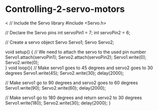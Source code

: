 # Controlling-2-servo-motors
<
// Include the Servo library 
#include <Servo.h> 

// Declare the Servo pins 
int servoPin1 = 7; 
int servoPin2 = 6; 

// Create a servo object 
Servo Servo1; 
Servo Servo2; 

void setup() { 
   // We need to attach the servo to the used pin number 
   Servo1.attach(servoPin1);
   Servo2.attach(servoPin2);
   Servo1.write(0);
   Servo2.write(0);  
}
void loop(){ 
   // Make servo1 goes to 45 degrees and servo2 goes to 30 degrees
   Servo1.write(45);
   Servo2.write(30); 
   delay(2000); 
   
   // Make servo1 go to 90 degrees and servo2 goes to 60 degrees
   Servo1.write(90);
   Servo2.write(60); 
   delay(2000); 
   
   // Make servo1 go to 180 degrees and return servo2 to 30 degrees
   Servo1.write(180); 
   Servo2.write(30);
   delay(2000); 
}
>
